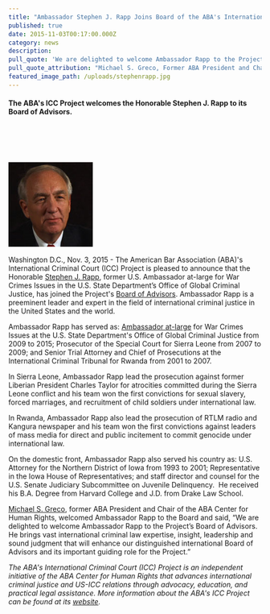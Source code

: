 ```yaml
---
title: "Ambassador Stephen J. Rapp Joins Board of the ABA's International Criminal Court Project"
published: true
date: 2015-11-03T00:17:00.000Z
category: news
description:
pull_quote: 'We are delighted to welcome Ambassador Rapp to the Project’s Board of Advisors. He brings vast international criminal law expertise, insight, leadership and sound judgment that will enhance our distinguished international Board of Advisors and its important guiding role for the Project.'
pull_quote_attribution: "Michael S. Greco, Former ABA President and Chair of the ABA Center for Human Rights and the ABA's ICC Project Board of Advisors"
featured_image_path: /uploads/stephenrapp.jpg
---
```



#### The ABA's ICC Project welcomes the Honorable Stephen J. Rapp to its Board of Advisors.

#### &nbsp;

#### &nbsp;

![](/uploads/rapp-sm.jpg)

Washington D.C., Nov. 3, 2015 - The American Bar Association (ABA)'s International Criminal Court (ICC) Project is pleased to announce that the Honorable&nbsp;[Stephen J. Rapp](https://www.aba-icc.org/board-of-advisors/hon-stephen-j-rapp/), former U.S. Ambassador at-large for War Crimes Issues in the U.S. State Department’s Office of Global Criminal Justice, has joined the Project's&nbsp;[Board of Advisors](http://www.aba-icc.org/the-aba-icc-project/board-of-advisors/). Ambassador Rapp is a preeminent leader and expert in the field of international criminal justice in the United States and the world.

Ambassador Rapp has served as: [Ambassador at-large](http://m.state.gov/md129455.htm)&nbsp;for War Crimes Issues at the U.S. State Department's Office of Global Criminal Justice from 2009 to 2015; Prosecutor of the Special Court for Sierra Leone from 2007 to 2009; and Senior Trial Attorney and Chief of Prosecutions at the International Criminal Tribunal for Rwanda from 2001 to 2007.&nbsp;

In Sierra Leone, Ambassador Rapp lead the prosecution against former Liberian President Charles Taylor for atrocities committed during the Sierra Leone conflict and his team won the first convictions for sexual slavery, forced marriages, and recruitment of child soldiers under international law.

In Rwanda, Ambassador Rapp also lead the prosecution of RTLM radio and Kangura newspaper and his team won the first convictions against leaders of mass media for direct and public incitement to commit genocide under international law.

On the domestic front, Ambassador Rapp also served his country as: U.S. Attorney for the Northern District of Iowa from 1993 to 2001; Representative in the Iowa House of Representatives; and staff director and counsel for the U.S. Senate Judiciary Subcommittee on Juvenile Delinquency.&nbsp; He received his B.A. Degree from Harvard College and J.D. from Drake Law School.

[Michael S. Greco](http://www.aba-icc.org/board-of-advisors/michael-s-greco/), former ABA President and Chair of the ABA Center for Human Rights, welcomed Ambassador Rapp to the Board and said, “We are delighted to welcome Ambassador Rapp to the Project’s Board of Advisors. He brings vast international criminal law expertise, insight, leadership and sound judgment that will enhance our distinguished international Board of Advisors and its important guiding role for the Project.”

*The ABA's International Criminal Court (ICC) Project is an independent initiative of the ABA Center for Human Rights that advances international criminal justice and US-ICC relations through advocacy, education, and practical legal assistance. More information about the ABA's ICC Project can be found at its [website](http://www.aba-icc.org).*